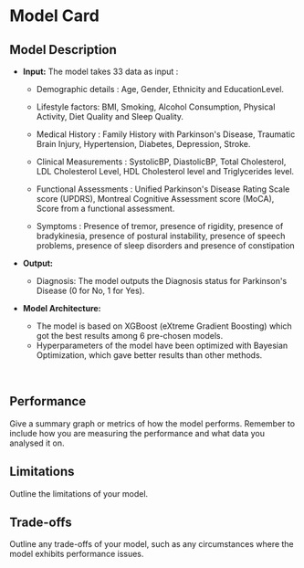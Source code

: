 # Model Card

## Model Description

- **Input:** The model takes 33 data as input :

  - Demographic details : Age, Gender, Ethnicity and EducationLevel.

  - Lifestyle factors: BMI, Smoking, Alcohol Consumption, Physical Activity, Diet Quality and Sleep Quality.
  - Medical History : Family History with Parkinson's Disease, Traumatic Brain Injury, Hypertension, Diabetes,  Depression, Stroke.
  - Clinical Measurements : SystolicBP, DiastolicBP, Total Cholesterol, LDL Cholesterol Level, HDL Cholesterol level and Triglycerides level.
  - Functional Assessments : Unified Parkinson's Disease Rating Scale score (UPDRS), Montreal Cognitive Assessment score (MoCA), Score from a functional assessment.
  - Symptoms : Presence of tremor, presence of rigidity, presence of bradykinesia, presence of postural instability, presence of speech problems, presence of sleep disorders and presence of constipation 


- **Output:** 
  - Diagnosis: The model outputs the Diagnosis status for Parkinson's Disease (0 for No, 1 for Yes).

- **Model Architecture:** 
  - The model is based on XGBoost (eXtreme Gradient Boosting) which got the best results among 6 pre-chosen models.
  - Hyperparameters of the model have been optimized with Bayesian Optimization, which gave better results than other methods.
 
<br>

## Performance

Give a summary graph or metrics of how the model performs. Remember to include how you are measuring the performance and what data you analysed it on. 

## Limitations

Outline the limitations of your model.

## Trade-offs

Outline any trade-offs of your model, such as any circumstances where the model exhibits performance issues. 
